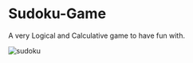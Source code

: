 # Sudoku-Game
A very Logical and Calculative game to have fun with.

![sudoku](https://user-images.githubusercontent.com/85367300/151135193-550effd1-865f-4be7-8d31-0efe0102472c.png)
